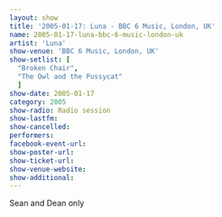 ```yaml
---
layout: show
title: '2005-01-17: Luna - BBC 6 Music, London, UK'
name: 2005-01-17-luna-bbc-6-music-london-uk
artist: 'Luna'
show-venue: 'BBC 6 Music, London, UK'
show-setlist: [
  "Broken Chair",
  "The Owl and the Pussycat"
  ]
show-date: 2005-01-17
category: 2005
show-radio: Radio session
show-lastfm: 
show-cancelled: 
performers: 
facebook-event-url: 
show-poster-url: 
show-ticket-url: 
show-venue-website: 
show-additional: 
---
```


Sean and Dean only